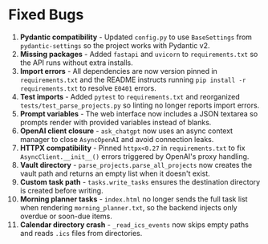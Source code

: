# Fixed Bugs

1. **Pydantic compatibility** - Updated `config.py` to use `BaseSettings` from `pydantic-settings` so the project works with Pydantic v2.
2. **Missing packages** - Added `fastapi` and `uvicorn` to `requirements.txt` so the API runs without extra installs.
3. **Import errors** - All dependencies are now version pinned in `requirements.txt` and the README instructs running `pip install -r requirements.txt` to resolve `E0401` errors.
4. **Test imports** - Added `pytest` to `requirements.txt` and reorganized `tests/test_parse_projects.py` so linting no longer reports import errors.
5. **Prompt variables** - The web interface now includes a JSON textarea so prompts render with provided variables instead of blanks.
6. **OpenAI client closure** - `ask_chatgpt` now uses an async context manager to close `AsyncOpenAI` and avoid connection leaks.
7. **HTTPX compatibility** - Pinned `httpx<0.27` in `requirements.txt` to fix `AsyncClient.__init__()` errors triggered by OpenAI's proxy handling.
8. **Vault directory** - `parse_projects.parse_all_projects` now creates the vault path and returns an empty list when it doesn't exist.
9. **Custom task path** - `tasks.write_tasks` ensures the destination directory is created before writing.
10. **Morning planner tasks** - `index.html` no longer sends the full task list when rendering `morning_planner.txt`, so the backend injects only overdue or soon-due items.
11. **Calendar directory crash** - `_read_ics_events` now skips empty paths and reads `.ics` files from directories.
